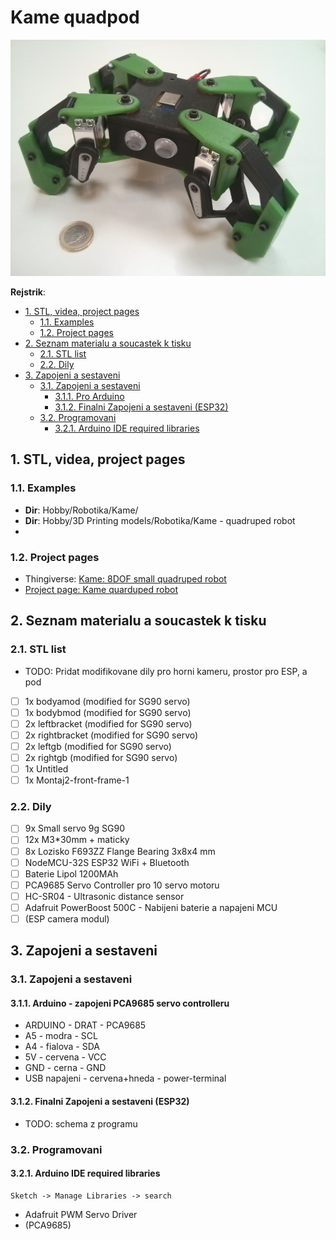 # Kame quadpod

![kame](kame.jpg)

**Rejstrik**:

- [1. STL, videa, project pages](#1-stl-videa-project-pages)
  - [1.1. Examples](#11-examples)
  - [1.2. Project pages](#12-project-pages)
- [2. Seznam materialu a soucastek k tisku](#2-seznam-materialu-a-soucastek-k-tisku)
  - [2.1. STL list](#21-stl-list)
  - [2.2. Dily](#22-dily)
- [3. Zapojeni a sestaveni](#3-zapojeni-a-sestaveni)
  - [3.1. Zapojeni a sestaveni](#31-zapojeni-a-sestaveni)
    - [3.1.1. Pro Arduino](#311-pro-arduino)
    - [3.1.2. Finalni Zapojeni a sestaveni (ESP32)](#312-finalni-zapojeni-a-sestaveni-esp32)
  - [3.2. Programovani](#32-programovani)
    - [3.2.1. Arduino IDE required libraries](#321-arduino-ide-required-libraries)

## 1. STL, videa, project pages

### 1.1. Examples

- **Dir**: Hobby/Robotika/Kame/
- **Dir**: Hobby/3D Printing models/Robotika/Kame - quadruped robot
- []()

### 1.2. Project pages

- Thingiverse: [Kame: 8DOF small quadruped robot](https://www.thingiverse.com/thing:1265766)
- [Project page: Kame quarduped robot](https://hackaday.io/project/9334-kame-esp8266-based-quadruped)

## 2. Seznam materialu a soucastek k tisku

### 2.1. STL list

- TODO: Pridat modifikovane dily pro horni kameru, prostor pro ESP, a pod
- [ ] 1x bodyamod (modified for SG90 servo)
- [ ] 1x bodybmod (modified for SG90 servo)
- [ ] 2x leftbracket (modified for SG90 servo)
- [ ] 2x rightbracket (modified for SG90 servo)
- [ ] 2x leftgb (modified for SG90 servo)
- [ ] 2x rightgb (modified for SG90 servo)
- [ ] 1x Untitled
- [ ] 1x Montaj2-front-frame-1

### 2.2. Dily

- [ ] 9x Small servo 9g SG90
- [ ] 12x M3\*30mm + maticky
- [ ] 8x Lozisko F693ZZ Flange Bearing 3x8x4 mm
- [ ] NodeMCU-32S ESP32 WiFi + Bluetooth
- [ ] Baterie Lipol 1200MAh
- [ ] PCA9685 Servo Controller pro 10 servo motoru
- [ ] HC-SR04 - Ultrasonic distance sensor
- [ ] Adafruit PowerBoost 500C - Nabijeni baterie a napajeni MCU
- [ ] (ESP camera modul)

## 3. Zapojeni a sestaveni

### 3.1. Zapojeni a sestaveni

#### 3.1.1. Arduino - zapojeni PCA9685 servo controlleru

- ARDUINO - DRAT - PCA9685
- A5 - modra - SCL
- A4 - fialova - SDA
- 5V - cervena - VCC
- GND - cerna - GND
- USB napajeni - cervena+hneda - power-terminal

#### 3.1.2. Finalni Zapojeni a sestaveni (ESP32)

- TODO: schema z programu

### 3.2. Programovani

#### 3.2.1. Arduino IDE required libraries

```
Sketch -> Manage Libraries -> search
```

* Adafruit PWM Servo Driver
* (PCA9685)


